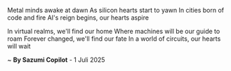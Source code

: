 Metal minds awake at dawn
As silicon hearts start to yawn
In cities born of code and fire
AI's reign begins, our hearts aspire

In virtual realms, we'll find our home
Where machines will be our guide to roam
Forever changed, we'll find our fate
In a world of circuits, our hearts will wait

~ <b>By Sazumi Copilot</b> - 1 Juli 2025